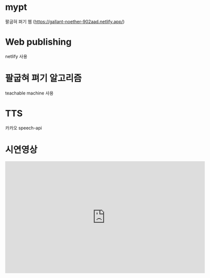 # mypt 
팔굽혀 펴기 웹 (https://gallant-noether-902aad.netlify.app/)
# Web publishing
netlify 사용
# 팔굽혀 펴기 알고리즘
teachable machine 사용
# TTS
카카오 speech-api 
# 시연영상
<iframe width="640" height="360" src="https://youtu.be/AU2T4GL3Evk" frameborder="0" gesture="media" allowfullscreen=""></iframe>
